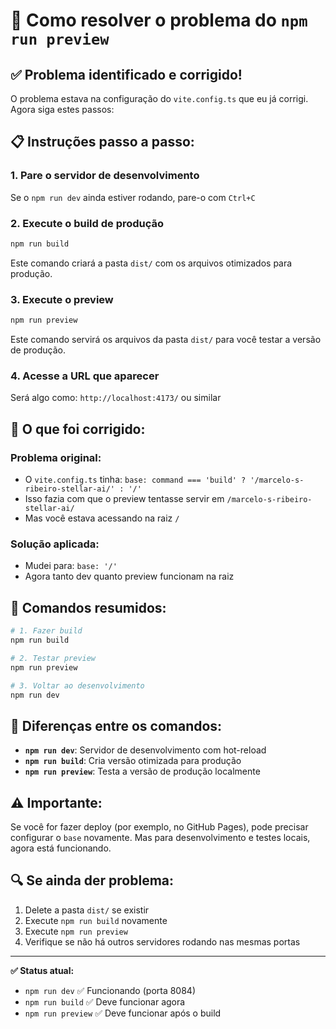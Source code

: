 # 🔧 Como resolver o problema do `npm run preview`

## ✅ Problema identificado e corrigido!

O problema estava na configuração do `vite.config.ts` que eu já corrigi. Agora siga estes passos:

## 📋 Instruções passo a passo:

### 1. **Pare o servidor de desenvolvimento**
Se o `npm run dev` ainda estiver rodando, pare-o com `Ctrl+C`

### 2. **Execute o build de produção**
```bash
npm run build
```
Este comando criará a pasta `dist/` com os arquivos otimizados para produção.

### 3. **Execute o preview**
```bash
npm run preview
```
Este comando servirá os arquivos da pasta `dist/` para você testar a versão de produção.

### 4. **Acesse a URL que aparecer**
Será algo como: `http://localhost:4173/` ou similar

## 🎯 O que foi corrigido:

### **Problema original:**
- O `vite.config.ts` tinha: `base: command === 'build' ? '/marcelo-s-ribeiro-stellar-ai/' : '/'`
- Isso fazia com que o preview tentasse servir em `/marcelo-s-ribeiro-stellar-ai/` 
- Mas você estava acessando na raiz `/`

### **Solução aplicada:**
- Mudei para: `base: '/'`
- Agora tanto dev quanto preview funcionam na raiz

## 🚀 Comandos resumidos:

```bash
# 1. Fazer build
npm run build

# 2. Testar preview
npm run preview

# 3. Voltar ao desenvolvimento
npm run dev
```

## 📝 Diferenças entre os comandos:

- **`npm run dev`**: Servidor de desenvolvimento com hot-reload
- **`npm run build`**: Cria versão otimizada para produção
- **`npm run preview`**: Testa a versão de produção localmente

## ⚠️ Importante:

Se você for fazer deploy (por exemplo, no GitHub Pages), pode precisar configurar o `base` novamente. Mas para desenvolvimento e testes locais, agora está funcionando.

## 🔍 Se ainda der problema:

1. Delete a pasta `dist/` se existir
2. Execute `npm run build` novamente  
3. Execute `npm run preview`
4. Verifique se não há outros servidores rodando nas mesmas portas

---

**✅ Status atual:**
- `npm run dev` ✅ Funcionando (porta 8084)
- `npm run build` ✅ Deve funcionar agora
- `npm run preview` ✅ Deve funcionar após o build 